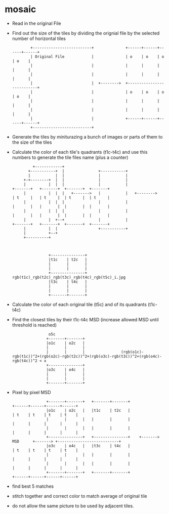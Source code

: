 # mosaic

* Read in the original File
* Find out the size of the tiles by dividing the orignial file by the selected number of horizontal tiles

              +--------------------------+              +------+------+------+------+
              | Original File            |              | o    | o    | o    | o    |
              |                          |              |      |      |      |      |
              |                          |              |      |      |      |      |
              |                          |  +-------->  +---------------------------+
              |                          |              | o    | o    | o    | o    |
              |                          |              |      |      |      |      |
              |                          |              |      |      |      |      |
              |                          |              +------+------+------+------+
              +--------------------------+



* Generate the tiles by miniturazing a bunch of images or parts of them to the size of the tiles
* Calculate the color of each tile's quadrants (t1c-t4c) and use this numbers to generate the tile files name (plus a counter)


               +------------+
             +-----------+  |               +-----------+
             |           |  |               |           |
           +-+--------+  |  |               |           |
           |          |  |  |               |           |                 +-------+   +-------+  +-------+  +-------+
           |          |  |  |   +------->   |           |   +-------->    | t     |   | t     |  | t     |  | t     |
           |          |  |  |               |           |                 |       |   |       |  |       |  |       |
           |          |  |  |               |           |                 |       |   |       |  |       |  |       |
           |          |  +--+               |           |                 +-------+   +-------+  +-------+  +-------+
           |          |  |                  +-----------+
           |          +--+
           +----------+



                      +---------------+
                      |t1c    | t2c   |
                      |       |       |
                      |       |       |
                      +---------------+         rgb(t1c)_rgb(t2c)_rgb(t3c)_rgb(t4c)_rgb(t5c)_i.jpg
                      |t3c    | t4c   |
                      |       |       |
                      |       |       |
                      +-------+-------+




 * Calculate the color of each original tile (t5c) and of its quadrants (t1c-t4c)
 * Find the closest tiles by their t1c-t4c MSD (increase allowed MSD until threshold is reached)

                       o5c
                      +-------+-------+
                      |o1c    | o2c   |
                      |       |       |
                      |       |       |                (rgb(o1c)-rgb(t1c))^2+(rgb(o2c)-rgb(t2c))^2+(rgb(o3c)-rgb(t3c))^2+(rgb(o4c)-rgb(t4c))^2 < x
                      +---------------+
                      |o3c    | o4c   |
                      |       |       |
                      |       |       |
                      +-------+-------+

 * Pixel by pixel MSD

                      +-------+-------+   +-------+-------+                                   +------+------+------+------+
                      |o1c    | o2c   |   |t1c    | t2c   |                                   | t    | t    | t    | t    |
                      |       |       |   |       |       |                                   |      |      |      |      |
                      |       |       |   |       |       |                                   |      |      |      |      |
                      +---------------+   +---------------+    +------->   MSD      +-------> +---------------------------+
                      |o3c    | o4c   |   |t3c    | t4c   |                                   | t    | t    | t    | t    |
                      |       |       |   |       |       |                                   |      |      |      |      |
                      |       |       |   |       |       |                                   |      |      |      |      |
                      +-------+-------+   +-------+-------+                                   +------+------+------+------+
* find best 5 matches
* stitch together and correct color to match average of original tile
* do not allow the same picture to be used by adjacent tiles.